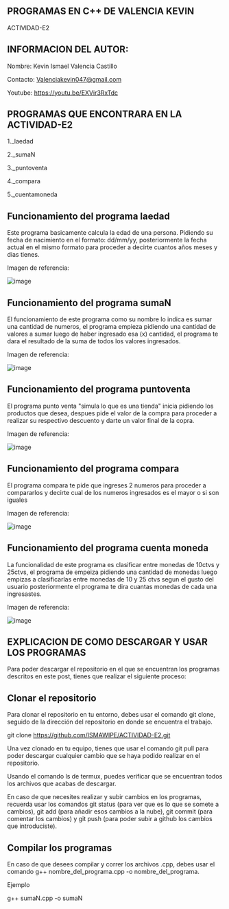 ## PROGRAMAS EN C++ DE VALENCIA KEVIN
ACTIVIDAD-E2
## INFORMACION DEL AUTOR: 
Nombre: Kevin Ismael Valencia Castillo  

Contacto: Valenciakevin047@gmail.com  

Youtube: https://youtu.be/EXVir3RxTdc

## PROGRAMAS QUE ENCONTRARA EN LA ACTIVIDAD-E2  
1._laedad 

2._sumaN

3._puntoventa

4._compara

5._cuentamoneda

## Funcionamiento del programa laedad
Este programa basicamente calcula la edad de una persona. Pidiendo su fecha de nacimiento en el formato: dd/mm/yy, posteriormente la fecha actual en el mismo formato para proceder a decirte cuantos años meses y dias tienes.

Imagen de referencia:




![image](https://user-images.githubusercontent.com/101124836/171300897-94cc73c4-5c4f-4b81-b3cd-569dce9daf40.png)








## Funcionamiento del programa sumaN
El funcionamiento de este programa como su nombre lo indica es sumar una cantidad de numeros, el programa empieza pidiendo una cantidad de valores a sumar luego de haber ingresado esa (x) cantidad, el programa te dara el resultado de la suma de todos los valores ingresados. 

Imagen de referencia:




![image](https://user-images.githubusercontent.com/101124836/171300161-ffe651ab-56fe-4e40-988f-0c8103efcdda.png)










## Funcionamiento del programa puntoventa
El programa punto venta "simula lo que es una tienda" inicia pidiendo los productos que desea, despues pide el valor de la compra para proceder a realizar su respectivo descuento y darte un valor final de la copra.

Imagen de referencia:




![image](https://user-images.githubusercontent.com/101124836/171300358-23a9c568-22e7-421e-b305-a9a5f73b0d0c.png)






## Funcionamiento del programa compara
El programa compara te pide que ingreses 2 numeros para proceder a compararlos y decirte cual de los numeros ingresados es el mayor o si son iguales 

Imagen de referencia:




![image](https://user-images.githubusercontent.com/101124836/171300665-7bb826c0-0439-45b1-bee8-581f98d0f853.png)





## Funcionamiento del programa cuenta moneda 
La funcionalidad de este programa es clasificar entre monedas de 10ctvs y 25ctvs, el programa de empeiza pidiendo una cantidad de monedas luego empizas a clasificarlas entre monedas de 10 y 25 ctvs segun el gusto del usuario posteriormente el programa te dira cuantas monedas de cada una ingresastes.

Imagen de referencia:




![image](https://user-images.githubusercontent.com/101124836/171300800-9dda8b1b-05c3-404e-acbe-737fa53881a1.png)






## EXPLICACION DE COMO DESCARGAR Y USAR LOS PROGRAMAS

Para poder descargar el repositorio en el que se encuentran los programas descritos en este post, tienes que realizar el siguiente proceso:

## Clonar el repositorio
Para clonar el repositorio en tu entorno, debes usar el comando git clone, seguido de la dirección del repositorio en donde se encuentra el trabajo.

git clone https://github.com/ISMAWIPE/ACTIVIDAD-E2.git

Una vez clonado en tu equipo, tienes que usar el comando git pull para poder descargar cualquier cambio que se haya podido realizar en el repositorio.

Usando el comando ls de termux, puedes verificar que se encuentran todos los archivos que acabas de descargar.

En caso de que necesites realizar y subir cambios en los programas, recuerda usar los comandos git status (para ver que es lo que se somete a cambios), git add (para añadir esos cambios a la nube), git commit (para comentar los cambios) y git push (para poder subir a github los cambios que introduciste).

## Compilar los programas
En caso de que desees compilar y correr los archivos .cpp, debes usar el comando g++ nombre_del_programa.cpp -o nombre_del_programa. 

Ejemplo

g++ sumaN.cpp -o sumaN

